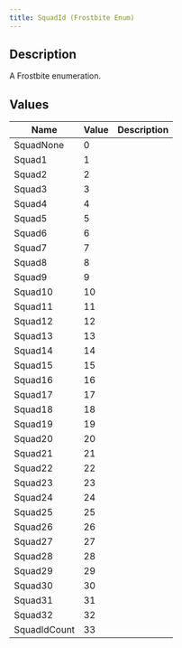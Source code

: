 ```yaml
---
title: SquadId (Frostbite Enum)
---
```

## Description

A Frostbite enumeration.

## Values

| Name         | Value | Description |
| ------------ | ----- | ----------- |
| SquadNone    | 0     |             |
| Squad1       | 1     |             |
| Squad2       | 2     |             |
| Squad3       | 3     |             |
| Squad4       | 4     |             |
| Squad5       | 5     |             |
| Squad6       | 6     |             |
| Squad7       | 7     |             |
| Squad8       | 8     |             |
| Squad9       | 9     |             |
| Squad10      | 10    |             |
| Squad11      | 11    |             |
| Squad12      | 12    |             |
| Squad13      | 13    |             |
| Squad14      | 14    |             |
| Squad15      | 15    |             |
| Squad16      | 16    |             |
| Squad17      | 17    |             |
| Squad18      | 18    |             |
| Squad19      | 19    |             |
| Squad20      | 20    |             |
| Squad21      | 21    |             |
| Squad22      | 22    |             |
| Squad23      | 23    |             |
| Squad24      | 24    |             |
| Squad25      | 25    |             |
| Squad26      | 26    |             |
| Squad27      | 27    |             |
| Squad28      | 28    |             |
| Squad29      | 29    |             |
| Squad30      | 30    |             |
| Squad31      | 31    |             |
| Squad32      | 32    |             |
| SquadIdCount | 33    |             |
